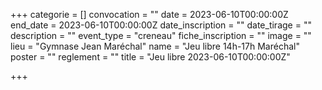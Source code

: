  +++
categorie = []
convocation = ""
date = 2023-06-10T00:00:00Z
end_date = 2023-06-10T00:00:00Z
date_inscription = ""
date_tirage = ""
description = ""
event_type = "creneau"
fiche_inscription = ""
image = ""
lieu = "Gymnase Jean Maréchal"
name = "Jeu libre 14h-17h Maréchal"
poster = ""
reglement = ""
title = "Jeu libre 2023-06-10T00:00:00Z"

+++